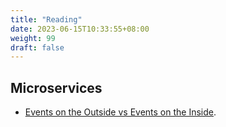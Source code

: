 ```yaml
---
title: "Reading"
date: 2023-06-15T10:33:55+08:00
weight: 99
draft: false
---
```


## Microservices

- [Events on the Outside vs Events on the Inside](https://codesimple.blog/2021/03/14/events-on-the-outside-vs-events-on-the-inside/).
